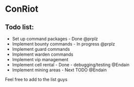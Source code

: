 ConRiot
=======

Todo list:
----------------
- Set up command packages - Done @prplz
- Implement bounty commands - In progress @prplz
- Implement guard commands
- Implement warden commands
- Implement vip management
- Implement cell rental - Done - debugging/testing @Endain
- Implement mining areas - Next TODO @Endain

Feel free to add to the list guys
